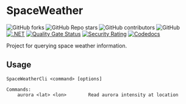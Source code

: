 # SpaceWeather

![GitHub forks](https://img.shields.io/github/forks/RPetras3/SpaceWeather?style=plastic)
![GitHub Repo stars](https://img.shields.io/github/stars/RPetras3/SpaceWeather?style=plastic)
![GitHub contributors](https://img.shields.io/github/contributors/RPetras3/SpaceWeather?style=plastic)
![GitHub](https://img.shields.io/github/license/RPetras3/SpaceWeather?style=plastic)
[![.NET](https://github.com/RPetras3/SpaceWeather/actions/workflows/dotnet.yml/badge.svg?event=push)](https://github.com/RPetras3/SpaceWeather/actions/workflows/dotnet.yml)
[![Quality Gate Status](https://sonarcloud.io/api/project_badges/measure?project=RPetras3_SpaceWeather&metric=alert_status)](https://sonarcloud.io/summary/new_code?id=RPetras3_SpaceWeather)
[![Security Rating](https://sonarcloud.io/api/project_badges/measure?project=RPetras3_SpaceWeather&metric=security_rating)](https://sonarcloud.io/summary/new_code?id=RPetras3_SpaceWeather)
[![Codedocs](https://codedocs.xyz/RPetras3/SpaceWeather.svg)](https://codedocs.xyz/RPetras3/SpaceWeather/index.html)

Project for querying space weather information.

## Usage
```
SpaceWeatherCli <command> [options]
                
Commands: 
    aurora <lat> <lon>        Read aurora intensity at location
```